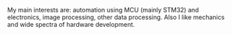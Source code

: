 My main interests are: automation using MCU (mainly STM32) and electronics, image processing, other data processing. Also I like mechanics and wide spectra of hardware development.

